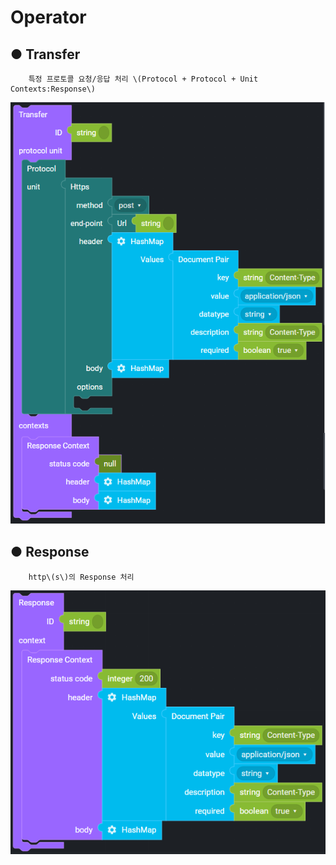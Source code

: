 # Operator

## ● Transfer

        특정 프로토콜 요청/응답 처리 \(Protocol + Protocol + Unit Contexts:Response\)

![](../../.gitbook/assets/image%20%28203%29.png)

## ● Response

        http\(s\)의 Response 처리

![](../../.gitbook/assets/image%20%28186%29.png)

